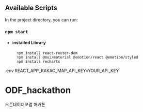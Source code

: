 ## Available Scripts

In the project directory, you can run:
### `npm start`

- #### installed Library

        npm install react-router-dom
        npm install @mui/material @emotion/react @emotion/styled
        npm install recharts

.env 
REACT_APP_KAKAO_MAP_API_KEY=YOUR_API_KEY

# ODF_hackathon
오픈데이터포럼 해커톤